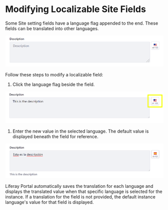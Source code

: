 # Modifying Localizable Site Fields

Some Site setting fields have a language flag appended to the end. These fields can be translated into other languages.

![Localizable fields are marked with a language flag.](./modifying-localizable-site-fields/images/01.png)

Follow these steps to modify a localizable field:

1. Click the language flag beside the field.

![Click the language flag next to the localizable field to enter a new value.](./modifying-localizable-site-fields/images/02.png)

1. Enter the new value in the selected language. The default value is displayed beneath the field for reference.

![Enter the new value for the selected language.](./modifying-localizable-site-fields/images/03.png)

Liferay Portal automatically saves the translation for each language and displays the translated value when that specific language is selected for the instance. If a translation for the field is not provided, the default instance language's value for that field is displayed.